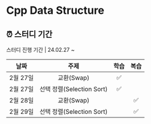 # Cpp Data Structure

## ⏰ 스터디 기간
스터디 진행 기간 | 24.02.27 ~

| 날짜 | 주제 | 학습 | 복습 |
| :----------: | :--------------------: | :----: | :----: | 
|2월 27일| 교환(Swap) |✅||
|2월 27일| 선택 정렬(Selection Sort) |✅||
|2월 28일| 교환(Swap) ||✅|
|2월 29일| 선택 정렬(Selection Sort) ||✅|


